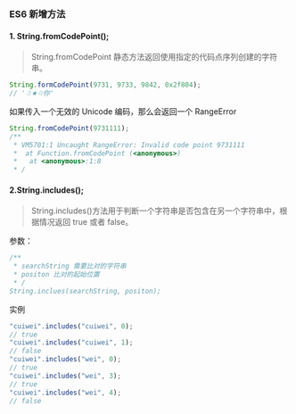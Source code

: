 ### ES6 新增方法

#### 1. String.fromCodePoint();

> String.fromCodePoint 静态方法返回使用指定的代码点序列创建的字符串。

```javascript
String.formCodePoint(9731, 9733, 9842, 0x2f804);
// '☃★♲你'
```

如果传入一个无效的 Unicode 编码，那么会返回一个 RangeError

```javascript
String.fromCodePoint(9731111);
/**
 * VM5701:1 Uncaught RangeError: Invalid code point 9731111
 *  at Function.fromCodePoint (<anonymous>)
 *   at <anonymous>:1:8
 * /
```

#### 2.String.includes();

> String.includes()方法用于判断一个字符串是否包含在另一个字符串中，根据情况返回 true 或者 false。

参数：

```javascript
/**
 * searchString 需要比对的字符串
 * positon 比对的起始位置
 * /
String.inclues(searchString, positon);
```

实例

```javascript
"cuiwei".includes("cuiwei", 0);
// true
"cuiwei".includes("cuiwei", 1);
// false
"cuiwei".includes("wei", 0);
// true
"cuiwei".includes("wei", 3);
// true
"cuiwei".includes("wei", 4);
// false
```
